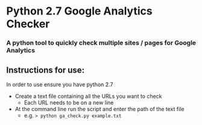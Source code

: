# Python 2.7 Google Analytics Checker

### A python tool to quickly check multiple sites / pages for Google Analytics

## Instructions for use:
In order to use ensure you have python 2.7

* Create a text file containing all the URLs you want to check
  * Each URL needs to be on a new line
* At the command line run the script and enter the path of the text file
  * e.g. ` > python ga_check.py example.txt `
